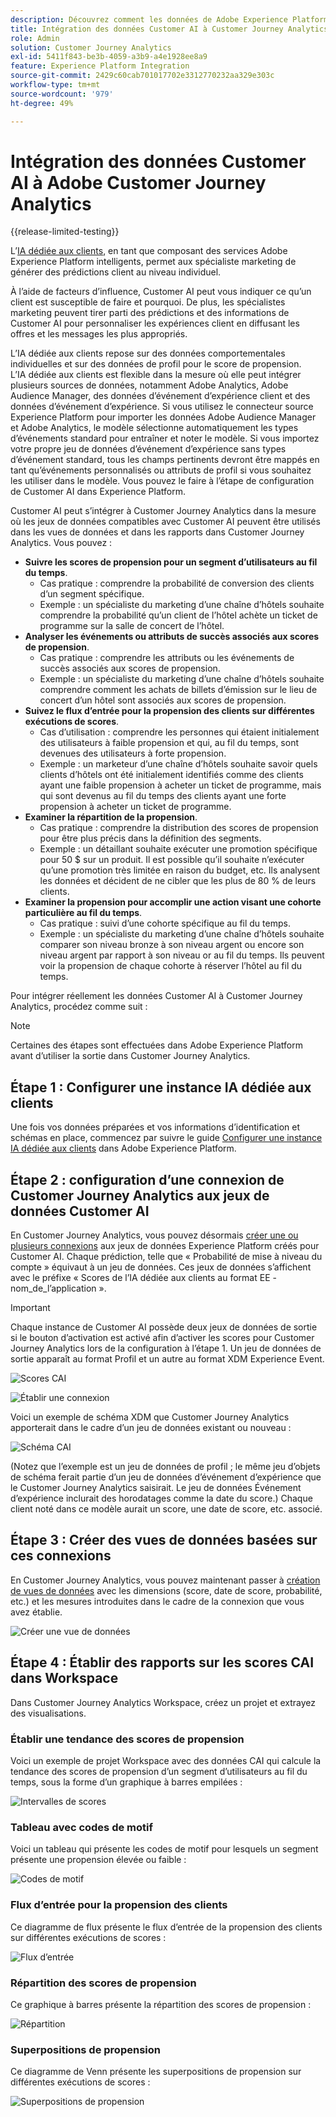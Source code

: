 ```yaml
---
description: Découvrez comment les données de Adobe Experience Platform Customer AI s’intègrent à Workspace dans Customer Journey Analytics.
title: Intégration des données Customer AI à Customer Journey Analytics
role: Admin
solution: Customer Journey Analytics
exl-id: 5411f843-be3b-4059-a3b9-a4e1928ee8a9
feature: Experience Platform Integration
source-git-commit: 2429c60cab701017702e3312770232aa329e303c
workflow-type: tm+mt
source-wordcount: '979'
ht-degree: 49%

---
```


# Intégration des données Customer AI à Adobe Customer Journey Analytics

{{release-limited-testing}}

L’[IA dédiée aux clients](https://experienceleague.adobe.com/docs/experience-platform/intelligent-services/customer-ai/overview.html?lang=fr), en tant que composant des services Adobe Experience Platform intelligents, permet aux spécialiste marketing de générer des prédictions client au niveau individuel.

À l’aide de facteurs d’influence, Customer AI peut vous indiquer ce qu’un client est susceptible de faire et pourquoi. De plus, les spécialistes marketing peuvent tirer parti des prédictions et des informations de Customer AI pour personnaliser les expériences client en diffusant les offres et les messages les plus appropriés.

L’IA dédiée aux clients repose sur des données comportementales individuelles et sur des données de profil pour le score de propension. L’IA dédiée aux clients est flexible dans la mesure où elle peut intégrer plusieurs sources de données, notamment Adobe Analytics, Adobe Audience Manager, des données d’événement d’expérience client et des données d’événement d’expérience. Si vous utilisez le connecteur source Experience Platform pour importer les données Adobe Audience Manager et Adobe Analytics, le modèle sélectionne automatiquement les types d’événements standard pour entraîner et noter le modèle. Si vous importez votre propre jeu de données d’événement d’expérience sans types d’événement standard, tous les champs pertinents devront être mappés en tant qu’événements personnalisés ou attributs de profil si vous souhaitez les utiliser dans le modèle. Vous pouvez le faire à l’étape de configuration de Customer AI dans Experience Platform.

Customer AI peut s’intégrer à Customer Journey Analytics dans la mesure où les jeux de données compatibles avec Customer AI peuvent être utilisés dans les vues de données et dans les rapports dans Customer Journey Analytics. Vous pouvez :

* **Suivre les scores de propension pour un segment d’utilisateurs au fil du temps**.
   * Cas pratique : comprendre la probabilité de conversion des clients d’un segment spécifique.
   * Exemple : un spécialiste du marketing d’une chaîne d’hôtels souhaite comprendre la probabilité qu’un client de l’hôtel achète un ticket de programme sur la salle de concert de l’hôtel.
* **Analyser les événements ou attributs de succès associés aux scores de propension**.
   * Cas pratique : comprendre les attributs ou les événements de succès associés aux scores de propension.
   * Exemple : un spécialiste du marketing d’une chaîne d’hôtels souhaite comprendre comment les achats de billets d’émission sur le lieu de concert d’un hôtel sont associés aux scores de propension.
* **Suivez le flux d’entrée pour la propension des clients sur différentes exécutions de scores**.
   * Cas d’utilisation : comprendre les personnes qui étaient initialement des utilisateurs à faible propension et qui, au fil du temps, sont devenues des utilisateurs à forte propension.
   * Exemple : un marketeur d’une chaîne d’hôtels souhaite savoir quels clients d’hôtels ont été initialement identifiés comme des clients ayant une faible propension à acheter un ticket de programme, mais qui sont devenus au fil du temps des clients ayant une forte propension à acheter un ticket de programme.
* **Examiner la répartition de la propension**.
   * Cas pratique : comprendre la distribution des scores de propension pour être plus précis dans la définition des segments.
   * Exemple : un détaillant souhaite exécuter une promotion spécifique pour 50 $ sur un produit. Il est possible qu’il souhaite n’exécuter qu’une promotion très limitée en raison du budget, etc. Ils analysent les données et décident de ne cibler que les plus de 80 % de leurs clients.
* **Examiner la propension pour accomplir une action visant une cohorte particulière au fil du temps**.
   * Cas pratique : suivi d’une cohorte spécifique au fil du temps.
   * Exemple : un spécialiste du marketing d’une chaîne d’hôtels souhaite comparer son niveau bronze à son niveau argent ou encore son niveau argent par rapport à son niveau or au fil du temps. Ils peuvent voir la propension de chaque cohorte à réserver l’hôtel au fil du temps.

Pour intégrer réellement les données Customer AI à Customer Journey Analytics, procédez comme suit :

>[!NOTE]
>
>Certaines des étapes sont effectuées dans Adobe Experience Platform avant d’utiliser la sortie dans Customer Journey Analytics.


## Étape 1 : Configurer une instance IA dédiée aux clients

Une fois vos données préparées et vos informations d’identification et schémas en place, commencez par suivre le guide [Configurer une instance IA dédiée aux clients](https://experienceleague.adobe.com/docs/experience-platform/intelligent-services/customer-ai/user-guide/configure.html?lang=fr) dans Adobe Experience Platform.

## Étape 2 : configuration d’une connexion de Customer Journey Analytics aux jeux de données Customer AI

En Customer Journey Analytics, vous pouvez désormais [créer une ou plusieurs connexions](/help/connections/create-connection.md) aux jeux de données Experience Platform créés pour Customer AI. Chaque prédiction, telle que « Probabilité de mise à niveau du compte » équivaut à un jeu de données. Ces jeux de données s’affichent avec le préfixe « Scores de l’IA dédiée aux clients au format EE - nom_de_l’application ».

>[!IMPORTANT]
>
>Chaque instance de Customer AI possède deux jeux de données de sortie si le bouton d’activation est activé afin d’activer les scores pour Customer Journey Analytics lors de la configuration à l’étape 1. Un jeu de données de sortie apparaît au format Profil et un autre au format XDM Experience Event.

![Scores CAI](assets/cai-scores.png)

![Établir une connexion](assets/create-conn.png)

Voici un exemple de schéma XDM que Customer Journey Analytics apporterait dans le cadre d’un jeu de données existant ou nouveau :

![Schéma CAI](assets/cai-schema.png)

(Notez que l’exemple est un jeu de données de profil ; le même jeu d’objets de schéma ferait partie d’un jeu de données d’événement d’expérience que le Customer Journey Analytics saisirait. Le jeu de données Événement d’expérience inclurait des horodatages comme la date du score.) Chaque client noté dans ce modèle aurait un score, une date de score, etc.  associé.

## Étape 3 : Créer des vues de données basées sur ces connexions

En Customer Journey Analytics, vous pouvez maintenant passer à [création de vues de données](/help/data-views/create-dataview.md) avec les dimensions (score, date de score, probabilité, etc.) et les mesures introduites dans le cadre de la connexion que vous avez établie.

![Créer une vue de données](assets/create-dataview.png)

## Étape 4 : Établir des rapports sur les scores CAI dans Workspace

Dans Customer Journey Analytics Workspace, créez un projet et extrayez des visualisations.

### Établir une tendance des scores de propension

Voici un exemple de projet Workspace avec des données CAI qui calcule la tendance des scores de propension d’un segment d’utilisateurs au fil du temps, sous la forme d’un graphique à barres empilées :

![Intervalles de scores](assets/workspace-scores.png)

### Tableau avec codes de motif

Voici un tableau qui présente les codes de motif pour lesquels un segment présente une propension élevée ou faible :

![Codes de motif](assets/reason-codes.png)

### Flux d’entrée pour la propension des clients

Ce diagramme de flux présente le flux d’entrée de la propension des clients sur différentes exécutions de scores :

![Flux d’entrée](assets/flow.png)

### Répartition des scores de propension

Ce graphique à barres présente la répartition des scores de propension :

![Répartition](assets/distribution.png)

### Superpositions de propension

Ce diagramme de Venn présente les superpositions de propension sur différentes exécutions de scores :

![Superpositions de propension](assets/venn.png)
